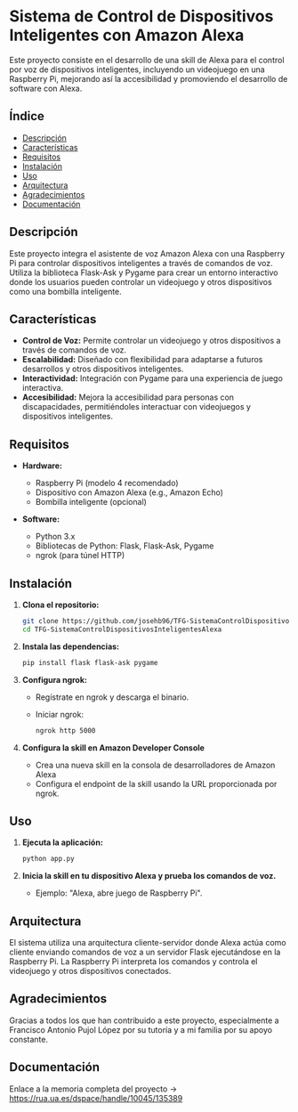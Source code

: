 # Sistema de Control de Dispositivos Inteligentes con Amazon Alexa

Este proyecto consiste en el desarrollo de una skill de Alexa para el control por voz de dispositivos inteligentes, incluyendo un videojuego en una Raspberry Pi, mejorando así la accesibilidad y promoviendo el desarrollo de software con Alexa.

## Índice

- [Descripción](#descripción)
- [Características](#características)
- [Requisitos](#requisitos)
- [Instalación](#instalación)
- [Uso](#uso)
- [Arquitectura](#arquitectura)
- [Agradecimientos](#agradecimientos)
- [Documentación](#documentación)

## Descripción

Este proyecto integra el asistente de voz Amazon Alexa con una Raspberry Pi para controlar dispositivos inteligentes a través de comandos de voz. Utiliza la biblioteca Flask-Ask y Pygame para crear un entorno interactivo donde los usuarios pueden controlar un videojuego y otros dispositivos como una bombilla inteligente.

## Características

- **Control de Voz:** Permite controlar un videojuego y otros dispositivos a través de comandos de voz.
- **Escalabilidad:** Diseñado con flexibilidad para adaptarse a futuros desarrollos y otros dispositivos inteligentes.
- **Interactividad:** Integración con Pygame para una experiencia de juego interactiva.
- **Accesibilidad:** Mejora la accesibilidad para personas con discapacidades, permitiéndoles interactuar con videojuegos y dispositivos inteligentes.

## Requisitos

- **Hardware:**
  - Raspberry Pi (modelo 4 recomendado)
  - Dispositivo con Amazon Alexa (e.g., Amazon Echo)
  - Bombilla inteligente (opcional)

- **Software:**
  - Python 3.x
  - Bibliotecas de Python: Flask, Flask-Ask, Pygame
  - ngrok (para túnel HTTP)

## Instalación

1. **Clona el repositorio:**
   
   ```sh
   git clone https://github.com/josehb96/TFG-SistemaControlDispositivosInteligentesAlexa.git
   cd TFG-SistemaControlDispositivosInteligentesAlexa

3. **Instala las dependencias:**
   
   ```sh
   pip install flask flask-ask pygame

5. **Configura ngrok:**
    - Regístrate en ngrok y descarga el binario.
    - Iniciar ngrok:
      
      ```sh
      ngrok http 5000

4. **Configura la skill en Amazon Developer Console**
    - Crea una nueva skill en la consola de desarrolladores de Amazon Alexa
    - Configura el endpoint de la skill usando la URL proporcionada por ngrok.

## Uso

1. **Ejecuta la aplicación:**
   
   ```sh
   python app.py

3. **Inicia la skill en tu dispositivo Alexa y prueba los comandos de voz.**
    - Ejemplo: "Alexa, abre juego de Raspberry Pi".

## Arquitectura

El sistema utiliza una arquitectura cliente-servidor donde Alexa actúa como cliente enviando comandos de voz a un servidor Flask ejecutándose en la Raspberry Pi. La Raspberry Pi interpreta los comandos y controla el videojuego y otros dispositivos conectados.

## Agradecimientos

Gracias a todos los que han contribuido a este proyecto, especialmente a Francisco Antonio Pujol López por su tutoría y a mi familia por su apoyo constante.

## Documentación

Enlace a la memoria completa del proyecto -> https://rua.ua.es/dspace/handle/10045/135389
